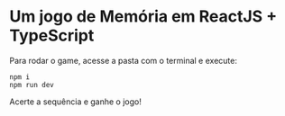 # Um jogo de Memória em ReactJS + TypeScript

Para rodar o game, acesse a pasta com o terminal e execute:
```
npm i
npm run dev
```
Acerte a sequência e ganhe o jogo!
